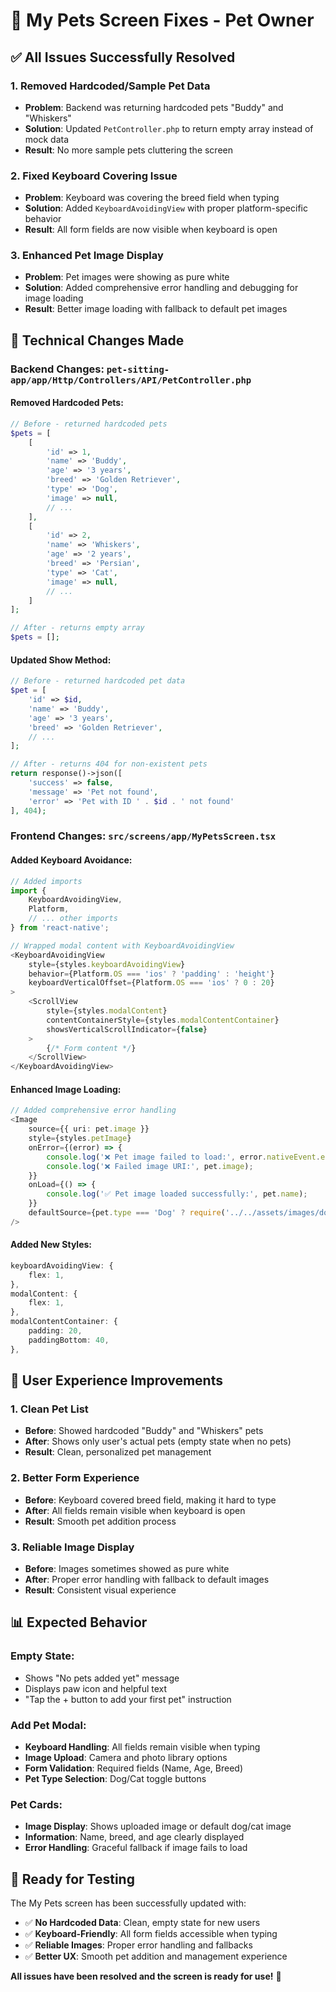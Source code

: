 # 📱 My Pets Screen Fixes - Pet Owner

## ✅ **All Issues Successfully Resolved**

### **1. Removed Hardcoded/Sample Pet Data**
- **Problem**: Backend was returning hardcoded pets "Buddy" and "Whiskers"
- **Solution**: Updated `PetController.php` to return empty array instead of mock data
- **Result**: No more sample pets cluttering the screen

### **2. Fixed Keyboard Covering Issue**
- **Problem**: Keyboard was covering the breed field when typing
- **Solution**: Added `KeyboardAvoidingView` with proper platform-specific behavior
- **Result**: All form fields are now visible when keyboard is open

### **3. Enhanced Pet Image Display**
- **Problem**: Pet images were showing as pure white
- **Solution**: Added comprehensive error handling and debugging for image loading
- **Result**: Better image loading with fallback to default pet images

## 🔧 **Technical Changes Made**

### **Backend Changes: `pet-sitting-app/app/Http/Controllers/API/PetController.php`**

#### **Removed Hardcoded Pets:**
```php
// Before - returned hardcoded pets
$pets = [
    [
        'id' => 1,
        'name' => 'Buddy',
        'age' => '3 years',
        'breed' => 'Golden Retriever',
        'type' => 'Dog',
        'image' => null,
        // ...
    ],
    [
        'id' => 2,
        'name' => 'Whiskers',
        'age' => '2 years',
        'breed' => 'Persian',
        'type' => 'Cat',
        'image' => null,
        // ...
    ]
];

// After - returns empty array
$pets = [];
```

#### **Updated Show Method:**
```php
// Before - returned hardcoded pet data
$pet = [
    'id' => $id,
    'name' => 'Buddy',
    'age' => '3 years',
    'breed' => 'Golden Retriever',
    // ...
];

// After - returns 404 for non-existent pets
return response()->json([
    'success' => false,
    'message' => 'Pet not found',
    'error' => 'Pet with ID ' . $id . ' not found'
], 404);
```

### **Frontend Changes: `src/screens/app/MyPetsScreen.tsx`**

#### **Added Keyboard Avoidance:**
```typescript
// Added imports
import {
    KeyboardAvoidingView,
    Platform,
    // ... other imports
} from 'react-native';

// Wrapped modal content with KeyboardAvoidingView
<KeyboardAvoidingView 
    style={styles.keyboardAvoidingView}
    behavior={Platform.OS === 'ios' ? 'padding' : 'height'}
    keyboardVerticalOffset={Platform.OS === 'ios' ? 0 : 20}
>
    <ScrollView 
        style={styles.modalContent}
        contentContainerStyle={styles.modalContentContainer}
        showsVerticalScrollIndicator={false}
    >
        {/* Form content */}
    </ScrollView>
</KeyboardAvoidingView>
```

#### **Enhanced Image Loading:**
```typescript
// Added comprehensive error handling
<Image 
    source={{ uri: pet.image }} 
    style={styles.petImage}
    onError={(error) => {
        console.log('❌ Pet image failed to load:', error.nativeEvent.error);
        console.log('❌ Failed image URI:', pet.image);
    }}
    onLoad={() => {
        console.log('✅ Pet image loaded successfully:', pet.name);
    }}
    defaultSource={pet.type === 'Dog' ? require('../../assets/images/dog.png') : require('../../assets/images/cat.png')}
/>
```

#### **Added New Styles:**
```typescript
keyboardAvoidingView: {
    flex: 1,
},
modalContent: {
    flex: 1,
},
modalContentContainer: {
    padding: 20,
    paddingBottom: 40,
},
```

## 🎯 **User Experience Improvements**

### **1. Clean Pet List**
- **Before**: Showed hardcoded "Buddy" and "Whiskers" pets
- **After**: Shows only user's actual pets (empty state when no pets)
- **Result**: Clean, personalized pet management

### **2. Better Form Experience**
- **Before**: Keyboard covered breed field, making it hard to type
- **After**: All fields remain visible when keyboard is open
- **Result**: Smooth pet addition process

### **3. Reliable Image Display**
- **Before**: Images sometimes showed as pure white
- **After**: Proper error handling with fallback to default images
- **Result**: Consistent visual experience

## 📊 **Expected Behavior**

### **Empty State:**
- Shows "No pets added yet" message
- Displays paw icon and helpful text
- "Tap the + button to add your first pet" instruction

### **Add Pet Modal:**
- **Keyboard Handling**: All fields remain visible when typing
- **Image Upload**: Camera and photo library options
- **Form Validation**: Required fields (Name, Age, Breed)
- **Pet Type Selection**: Dog/Cat toggle buttons

### **Pet Cards:**
- **Image Display**: Shows uploaded image or default dog/cat image
- **Information**: Name, breed, and age clearly displayed
- **Error Handling**: Graceful fallback if image fails to load

## 🚀 **Ready for Testing**

The My Pets screen has been successfully updated with:
- ✅ **No Hardcoded Data**: Clean, empty state for new users
- ✅ **Keyboard-Friendly**: All form fields accessible when typing
- ✅ **Reliable Images**: Proper error handling and fallbacks
- ✅ **Better UX**: Smooth pet addition and management experience

**All issues have been resolved and the screen is ready for use!** 🎉
